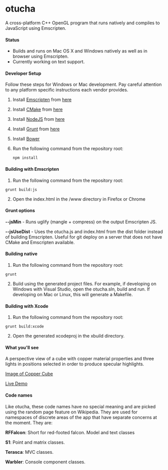 # otucha
A cross-platform C++ OpenGL program that runs natively and compiles to JavaScript using Emscripten.

#### Status

- Builds and runs on Mac OS X and Windows natively as well as in browser using Emscripten.
- Currently working on text support.

#### Developer Setup
Follow these steps for Windows or Mac development.  Pay careful attention to any platform specific instructions each vendor provides.

1. Install [Emscripten](http://kripken.github.io/emscripten-site/) from [here](http://kripken.github.io/emscripten-site/docs/getting_started/downloads.html)
2. Install [CMake](http://www.cmake.org/) from [here](http://www.cmake.org/files/v3.1/?C=M;O=D)
3. Install [NodeJS](http://nodejs.org/) from [here](http://nodejs.org/download/)
4. Install [Grunt](http://gruntjs.com/) from [here](http://gruntjs.com/getting-started)
5. Install [Bower](http://bower.io/)
6. Run the following command from the repository root:

   ```
   npm install
   ```

#### Building with Emscripten
1. Run the following command from the repository root:

  ```
  grunt build:js
  ```
2. Open the index.html in the /www directory in Firefox or Chrome

#### Grunt options
**--jsMin** - Runs uglify (mangle + compress) on the output Emscripten JS.

**--jsUseDist** - Uses the otucha.js and index.html from the dist folder instead of building Emscripten.  Useful for git deploy on a server that does not have CMake and Emscripten available.

#### Building native
1. Run the following command from the repository root:

  ```
  grunt
  ```
2. Build using the generated project files.  For example, if developing on Windows with Visual Studio, open the otucha.sln, build and run.  If developing on Mac or Linux, this will generate a Makefile.

#### Building with Xcode
1. Run the following command from the repository root:

  ```
  grunt build:xcode
  ```
2. Open the generated xcodeproj in the xbuild directory.

#### What you'll see

A perspective view of a cube with copper material properties and three lights in positions selected in order to produce specular highlights.

[Image of Copper Cube](https://onedrive.live.com/embed?cid=EB3994E07F023E78&resid=EB3994E07F023E78%2142597&authkey=AAuP3j8_a2lGV1A)

[Live Demo](http://spritegeist.azurewebsites.net/)


#### Code names
Like otucha, these code names have no special meaning and are picked using the random page feature on Wikipedia.  They are used for namespaces of discrete areas of the app that have separate concerns at the moment. They are:

**RFFalcon**: Short for red-footed falcon.  Model and text classes

**S1**: Point and matrix classes.

**Terasca**: MVC classes.

**Warbler**: Console component classes.
